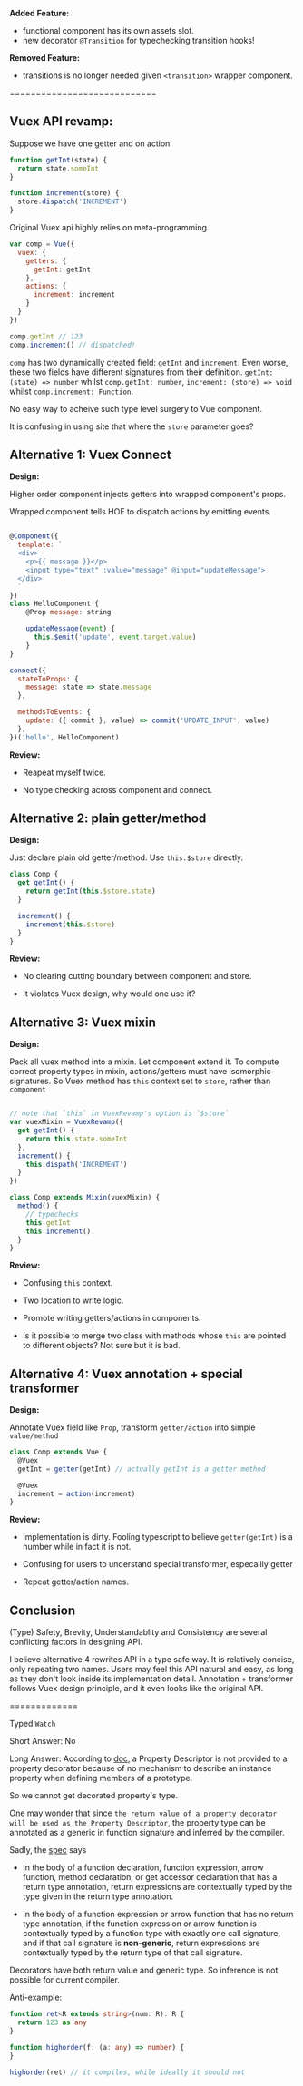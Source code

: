 **Added Feature:**

* functional component has its own assets slot.
* new decorator `@Transition` for typechecking transition hooks!

**Removed Feature:**

* transitions is no longer needed given `<transition>` wrapper component.


============================

Vuex API revamp:
----

Suppose we have one getter and on action

```javascript
function getInt(state) {
  return state.someInt
}

function increment(store) {
  store.dispatch('INCREMENT')
}
```

Original Vuex api highly relies on meta-programming.

```javascript
var comp = Vue({
  vuex: {
    getters: {
      getInt: getInt
    },
    actions: {
      increment: increment
    }
  }
})

comp.getInt // 123
comp.increment() // dispatched!
```

`comp` has two dynamically created field: `getInt` and `increment`. Even worse, these two fields have different signatures from their definition. `getInt: (state) => number`  whilst `comp.getInt: number`, `increment: (store) => void` whilst `comp.increment: Function`.

No easy way to acheive such type level surgery to Vue component.

It is confusing in using site that where the `store` parameter goes?

Alternative 1: Vuex Connect
----

**Design:**

Higher order component injects getters into wrapped component's props.

Wrapped component tells HOF to dispatch actions by emitting events.

```javascript

@Component({
  template: `
  <div>
    <p>{{ message }}</p>
    <input type="text" :value="message" @input="updateMessage">
  </div>
  `
})
class HelloComponent {
    @Prop message: string

    updateMessage(event) {
      this.$emit('update', event.target.value)
    }
}

connect({
  stateToProps: {
    message: state => state.message
  },

  methodsToEvents: {
    update: ({ commit }, value) => commit('UPDATE_INPUT', value)
  },
})('hello', HelloComponent)
```

**Review:**

* Reapeat myself twice.

* No type checking across component and connect.


Alternative 2: plain getter/method
------

**Design:**

Just declare plain old getter/method. Use `this.$store` directly.

```typescript
class Comp {
  get getInt() {
    return getInt(this.$store.state)
  }

  increment() {
    increment(this.$store)
  }
}
```

**Review:**

* No clearing cutting boundary between component and store.

* It violates Vuex design, why would one use it?

Alternative 3: Vuex mixin
----

**Design:**

Pack all vuex method into a mixin. Let component extend it.
To compute correct property types in mixin, actions/getters must have isomorphic signatures.
So Vuex method has `this` context set to `store`, rather than `component`

```typescript

// note that `this` in VuexRevamp's option is `$store`
var vuexMixin = VuexRevamp({
  get getInt() {
    return this.state.someInt
  },
  increment() {
    this.dispath('INCREMENT')
  }
})

class Comp extends Mixin(vuexMixin) {
  method() {
    // typechecks
    this.getInt
    this.increment()
  }
}
```

**Review:**

* Confusing `this` context.

* Two location to write logic.

* Promote writing getters/actions in components.

* Is it possible to merge two class with methods whose `this` are pointed to different objects? Not sure but it is bad.


Alternative 4: Vuex annotation + special transformer
-----

**Design:**

Annotate Vuex field like `Prop`, transform `getter/action` into simple `value/method`

```typescript
class Comp extends Vue {
  @Vuex
  getInt = getter(getInt) // actually getInt is a getter method

  @Vuex
  increment = action(increment)
}
```

**Review:**

* Implementation is dirty. Fooling typescript to believe `getter(getInt)` is a number while in fact it is not.

* Confusing for users to understand special transformer, especailly getter

* Repeat getter/action names.


Conclusion
-------

(Type) Safety, Brevity, Understandablity and Consistency are several conflicting factors in designing API.

I believe alternative 4 rewrites API in a type safe way.
It is relatively concise, only repeating two names.
Users may feel this API natural and easy, as long as they don't look inside its implementation detail.
Annotation + transformer follows Vuex design principle, and it even looks like the original API.



=============

Typed `Watch`

Short Answer: No

Long Answer:
According to [doc](https://www.typescriptlang.org/docs/handbook/decorators.html), a Property Descriptor is not provided to a property decorator because of no mechanism to describe an instance property when defining members of a prototype.

So we cannot get decorated property's type.

One may wonder that since `the return value of a property decorator will be used as the Property Descriptor`, the property type can be annotated as a generic in function signature and inferred by the compiler.

Sadly, the [spec](https://github.com/Microsoft/TypeScript/blob/master/doc/spec.md#4.23) says

* In the body of a function declaration, function expression, arrow function, method declaration, or get accessor declaration that has a return type annotation, return expressions are contextually typed by the type given in the return type annotation.

* In the body of a function expression or arrow function that has no return type annotation, if the function expression or arrow function is contextually typed by a function type with exactly one call signature, and if that call signature is **non-generic**, return expressions are contextually typed by the return type of that call signature.


Decorators have both return value and generic type. So inference is not possible for current compiler.

Anti-example:

```typescript
function ret<R extends string>(num: R): R {
  return 123 as any
}

function highorder(f: (a: any) => number) {
}

highorder(ret) // it compiles, while ideally it should not
```
